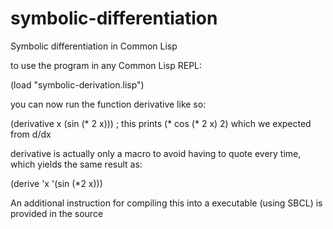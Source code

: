symbolic-differentiation
========================

Symbolic differentiation in Common Lisp

to use the program in any Common Lisp REPL:

  (load "symbolic-derivation.lisp")
  
you can now run the function derivative like so:
  
  (derivative x (sin (* 2 x))) ; this prints (* cos (* 2 x) 2) which we expected from d/dx
  
derivative is actually only a macro to avoid having to quote every time, which yields the same result as:
  
  (derive 'x '(sin (*2 x)))
  

An additional instruction for compiling this into a executable (using SBCL) is provided in the source
  
  
